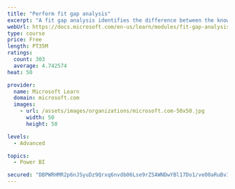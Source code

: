 ```yaml
---
title: "Perform fit gap analysis"
excerpt: "A fit gap analysis identifies the difference between the known requirements and the proposed or current solution. This module covers performing a fit gap analysis."
webUrl: https://docs.microsoft.com/en-us/learn/modules/fit-gap-analysis/
type: course
price: Free
length: PT35M
ratings:
  count: 303
  average: 4.742574
heat: 50

provider:
  name: Microsoft Learn
  domain: microsoft.com
  images:
    - url: /assets/images/organizations/microsoft.com-50x50.jpg
      width: 50
      height: 50

levels:
  - Advanced

topics:
  - Power BI

secured: "DBPWRHMR2p6nJSyuDz9Qrxq6nvdb06Lse9rZ5AWNDwYBl17Do1/veO0aRuBvIhZUZ6sjYcPOj+HXjWvVtsmsGZb8uZWfif7YOb6HaLQw/x7nGt8U0x8hxlha3SkP0W6ELxK5Ry5rGsauWZTNoPcaeqwdxVuekWDv/Vwt/0bvvUW3EFSP8e+kJ8EMNkW29MA4+Vr3FyKmU3ptqjFrhpRR+sYfIp6sOalX7c+/tg8YbHKbWZCxHpGhBtKcjpt9WEbh93H0VXkvsEqy2kzAccsKBnbyEreZbVqqTpJ2SsPdBm879nULXqUPQD23wSYB2e0BQginLFpLQajJMzzr/I1dB51u+v7lSWz21RjOWMTjV76vho0/TXWvMdSbRzFaLsfhmzQbBXKCvhJLc0R2ftZjMw==;3YWNXo1wmDPmnhkpHKGlrw=="
---
```


